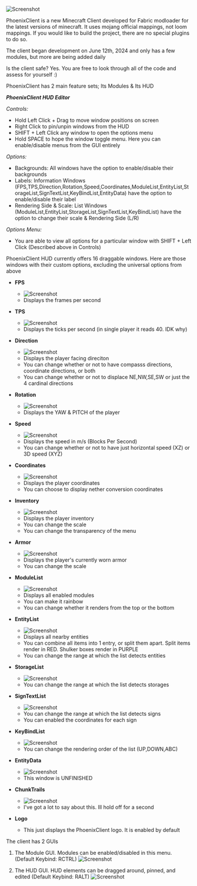 ![Screenshot](pictures/Logo2.png)

PhoenixClient is a new Minecraft Client developed for Fabric modloader for the latest versions of minecraft.
It uses mojang official mappings, not loom mappings. If you would like to build the project, there are no special plugins to do so.

The client began development on June 12th, 2024 and only has a few modules, but more are being added daily

Is the client safe? Yes. You are free to look through all of the code and assess for yourself :)

PhoenixClient has 2 main feature sets; Its Modules & Its HUD

***PhoenixClient HUD Editor***

*Controls:*
  - Hold Left Click + Drag to move window positions on screen
  - Right Click to pin/unpin windows from the HUD
  - SHIFT + Left Click any window to open the options menu
  - Hold SPACE to hope the window toggle menu. Here you can enable/disable menus from the GUI entirely
    
  *Options:*
  - Backgrounds: All windows have the option to enable/disable their backgrounds
  - Labels: Information Windows (FPS,TPS,Direction,Rotation,Speed,Coordinates,ModuleList,EntityList,StorageList,SignTextList,KeyBindList,EntityData) have the option to enable/disable their label
  - Rendering Side & Scale: List Windows (ModuleList,EntityList,StorageList,SignTextList,KeyBindList) have the option to change their scale & Rendering Side (L/R)

  *Options Menu:*
  - You are able to view all options for a particular window with SHIFT + Left Click (Described above in Controls)

  PhoenixClient HUD currently offers 16 draggable windows. Here are those windows with their custom options, excluding the universal options from above
  - **FPS**
    - ![Screenshot](pictures/windows/fps.jpg)
    - Displays the frames per second
      
  - **TPS**
    - ![Screenshot](pictures/windows/tps.jpg)
    - Displays the ticks per second (in single player it reads 40. IDK why)
   
  - **Direction**
    - ![Screenshot](pictures/windows/direction.jpg)
    - Displays the player facing direciton
    - You can change whether or not to have compasss directions, coordinate directions, or both
    - You can change whether or not to displace NE,NW,SE,SW or just the 4 cardinal directions

  - **Rotation**
    - ![Screenshot](pictures/windows/rotation.jpg)
    - Displays the YAW & PITCH of the player

  - **Speed**
    - ![Screenshot](pictures/windows/speed.jpg)
    - Displays the speed in m/s (Blocks Per Second)
    - You can change whether or not to have just horizontal speed (XZ) or 3D speed (XYZ)

  - **Coordinates**
    - ![Screenshot](pictures/windows/coordinates.jpg)
    - Displays the player coordinates
    - You can choose to display nether conversion coordinates

  - **Inventory**
    - ![Screenshot](pictures/windows/inventory.jpg)
    - Displays the player inventory
    - You can change the scale
    - You can change the transparency of the menu

  - **Armor**
    - ![Screenshot](pictures/windows/armor.jpg)
    - Displays the player's currently worn armor
    - You can change the scale

  - **ModuleList**
    - ![Screenshot](pictures/windows/modulelist.jpg)
    - Displays all enabled modules
    - You can make it rainbow
    - You can change whether it renders from the top or the bottom

  - **EntityList**
    - ![Screenshot](pictures/windows/entitylist.jpg)
    - Displays all nearby entities
    - You can combine all items into 1 entry, or split them apart. Split items render in RED. Shulker boxes render in PURPLE
    - You can change the range at which the list detects entities

  - **StorageList**
    - ![Screenshot](pictures/windows/storagelist.jpg)
    - You can change the range at which the list detects storages

  - **SignTextList**
    - ![Screenshot](pictures/windows/signtextlist.jpg)
    - You can change the range at which the list detects signs
    - You can enabled the coordinates for each sign

  - **KeyBindList**
    - ![Screenshot](pictures/windows/keybindlist.jpg)
    - You can change the rendering order of the list (UP,DOWN,ABC)

  - **EntityData**
    - ![Screenshot](pictures/windows/entitydata.jpg)
    - This window is UNFINISHED

  - **ChunkTrails**
    - ![Screenshot](pictures/windows/chunktrails.jpg)
    - I've got a lot to say about this. Ill hold off for a second

  - **Logo**
    - This just displays the PhoenixClient logo. It is enabled by default


The client has 2 GUIs

1) The Module GUI. Modules can be enabled/disabled in this menu. (Default Keybind: RCTRL)
![Screenshot](pictures/mainGUI.jpg)

2) The HUD GUI. HUD elements can be dragged around, pinned, and edited (Default Keybind: RALT)
![Screenshot](pictures/hudGUI.jpg)
